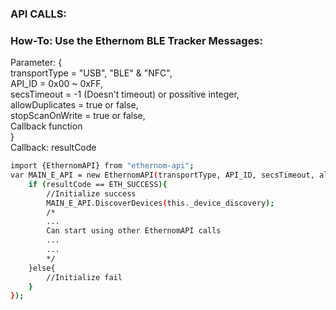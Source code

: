### API CALLS:

### How-To: Use the Ethernom BLE Tracker Messages:

Parameter: {<br />
transportType = "USB", "BLE" & "NFC",<br />
API_ID = 0x00 ~ 0xFF,<br />
secsTimeout = -1 (Doesn't timeout) or possitive integer,<br />
allowDuplicates = true or false,<br />
stopScanOnWrite = true or false,<br />
Callback function<br />
}<br />
Callback: resultCode

```bash
import {EthernomAPI} from "ethernom-api";
var MAIN_E_API = new EthernomAPI(transportType, API_ID, secsTimeout, allowDuplicates, stopScanOnWrite, (resultCode) =>{
	if (resultCode == ETH_SUCCESS){
		//Initialize success
		MAIN_E_API.DiscoverDevices(this._device_discovery);
		/*
		...
		Can start using other EthernomAPI calls
		...
		...
		*/
	}else{
		//Initialize fail
	}
});
```

<br />
